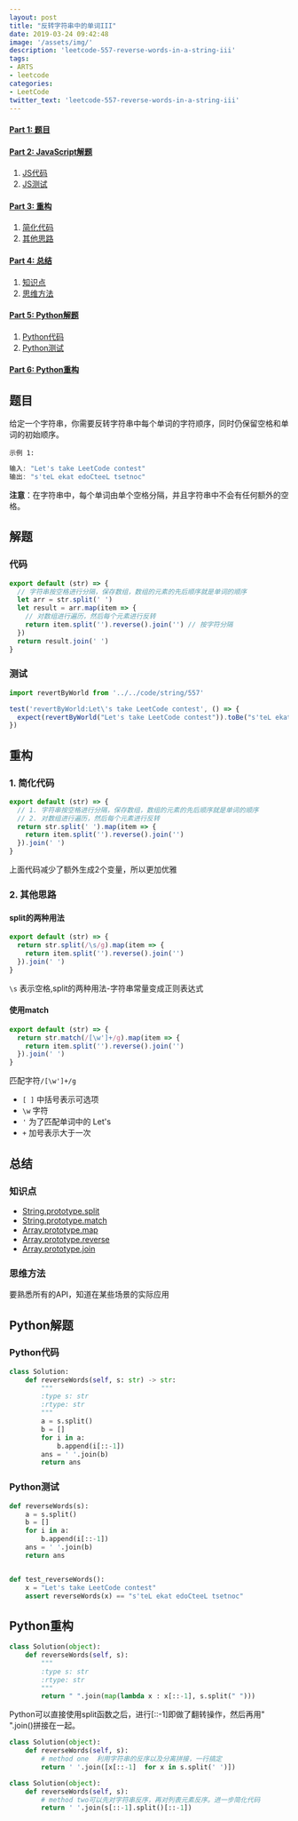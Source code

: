 ```yaml
---
layout: post
title: "反转字符串中的单词III"
date: 2019-03-24 09:42:48
image: '/assets/img/'
description: 'leetcode-557-reverse-words-in-a-string-iii'
tags:
- ARTS
- leetcode 
categories:
- LeetCode
twitter_text: 'leetcode-557-reverse-words-in-a-string-iii'
---
```



#### [Part 1: 题目](#part1)

#### [Part 2: JavaScript解题](#part2)  
1. [JS代码](#code)
2. [JS测试](#test)

#### [Part 3: 重构](#rebuild)
1. [简化代码](#simple)
2. [其他思路](#other)

#### [Part 4: 总结](#think)
1. [知识点](#knowelage)
2. [思维方法](#thinking)

#### [Part 5: Python解题](#part5)  
1. [Python代码](#py_code)
2. [Python测试](#py_test)

#### [Part 6: Python重构](#part6)  

## <a name="part1"></a>题目

给定一个字符串，你需要反转字符串中每个单词的字符顺序，同时仍保留空格和单词的初始顺序。

`示例 1:`

```javascript
输入: "Let's take LeetCode contest"
输出: "s'teL ekat edoCteeL tsetnoc"
```

**注意**：在字符串中，每个单词由单个空格分隔，并且字符串中不会有任何额外的空格。

## <a name="part2"></a>解题

### <a name="code"></a>代码

```javascript
export default (str) => {
  // 字符串按空格进行分隔，保存数组，数组的元素的先后顺序就是单词的顺序
  let arr = str.split(' ')
  let result = arr.map(item => {
    // 对数组进行遍历，然后每个元素进行反转
    return item.split('').reverse().join('') // 按字符分隔
  })
  return result.join(' ')
}
```

### <a name="test"></a>测试

```javascript
import revertByWorld from '../../code/string/557'

test('revertByWorld:Let\'s take LeetCode contest', () => {
  expect(revertByWorld("Let's take LeetCode contest")).toBe("s'teL ekat edoCteeL tsetnoc")
})
```

## <a name="rebuild"></a>重构

### <a name="simple"></a>1. 简化代码

```javascript
export default (str) => {
  // 1. 字符串按空格进行分隔，保存数组，数组的元素的先后顺序就是单词的顺序
  // 2. 对数组进行遍历，然后每个元素进行反转
  return str.split(' ').map(item => {
    return item.split('').reverse().join('')
  }).join(' ')
}
```

上面代码减少了额外生成2个变量，所以更加优雅

### <a name="other"></a>2. 其他思路

#### <a name="split"></a>split的两种用法

```javascript
export default (str) => {
  return str.split(/\s/g).map(item => {
    return item.split('').reverse().join('')
  }).join(' ')
}
```

`\s` 表示空格,split的两种用法-字符串常量变成正则表达式

#### <a name="match"></a>使用match

```javascript
export default (str) => {
  return str.match(/[\w']+/g).map(item => {
    return item.split('').reverse().join('')
  }).join(' ')
}
```

匹配字符`/[\w']+/g`

- `[ ]` 中括号表示可选项
- `\w` 字符
- `'` 为了匹配单词中的 Let's
- `+` 加号表示大于一次

## <a name="think"></a>总结

### <a name="knowelage"></a>知识点

- [String.prototype.split](https://developer.mozilla.org/zh-CN/docs/Web/JavaScript/Reference/Global_Objects/String/split)
- [String.prototype.match](https://developer.mozilla.org/zh-CN/docs/Web/JavaScript/Reference/Global_Objects/String/match)
- [Array.prototype.map](https://developer.mozilla.org/zh-CN/docs/Web/JavaScript/Reference/Global_Objects/Array/map)
- [Array.prototype.reverse](https://developer.mozilla.org/zh-CN/docs/Web/JavaScript/Reference/Global_Objects/Array/reverse)
- [Array.prototype.join](https://developer.mozilla.org/zh-CN/docs/Web/JavaScript/Reference/Global_Objects/Array/join)

### <a name="thinking"></a>思维方法

要熟悉所有的API，知道在某些场景的实际应用

## <a name="part5"></a>Python解题

### <a name="py_code"></a>Python代码

```python
class Solution:
    def reverseWords(self, s: str) -> str:
        """
        :type s: str
        :rtype: str
        """
        a = s.split()
        b = []
        for i in a:
            b.append(i[::-1])
        ans = ' '.join(b)
        return ans
```

### <a name="py_test"></a>Python测试

```python
def reverseWords(s):
    a = s.split()
    b = []
    for i in a:
        b.append(i[::-1])
    ans = ' '.join(b)
    return ans


def test_reverseWords():
    x = "Let's take LeetCode contest"
    assert reverseWords(x) == "s'teL ekat edoCteeL tsetnoc"
```

## <a name="part6"></a>Python重构

```python
class Solution(object):
    def reverseWords(self, s):
        """
        :type s: str
        :rtype: str
        """
        return " ".join(map(lambda x : x[::-1], s.split(" ")))
```

Python可以直接使用split函数之后，进行[::-1]即做了翻转操作，然后再用" ".join()拼接在一起。

```python
class Solution(object):
    def reverseWords(self, s):
        # method one  利用字符串的反序以及分离拼接，一行搞定
        return ' '.join([x[::-1]  for x in s.split(' ')])
```

```python
class Solution(object):
    def reverseWords(self, s):
        # method two可以先对字符串反序，再对列表元素反序。进一步简化代码
        return ' '.join(s[::-1].split()[::-1])
```
